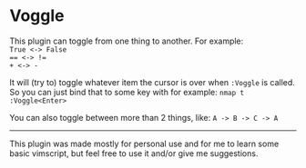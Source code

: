 # Voggle

This plugin can toggle from one thing to another.
For example:  
	`True <-> False`  
	`== <-> !=`  
	`+ <-> -`  

It will (try to) toggle whatever item the cursor is over when `:Voggle` is called.  
So you can just bind that to some key with for example: `nmap t :Voggle<Enter>`  

You can also toggle between more than 2 things, like: `A -> B -> C -> A`

---

This plugin was made mostly for personal use and for me to learn some basic vimscript, but feel free to use it and/or give me suggestions.
